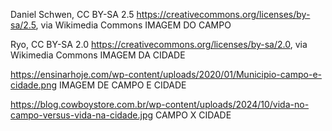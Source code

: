 Daniel Schwen, CC BY-SA 2.5 <https://creativecommons.org/licenses/by-sa/2.5>, via Wikimedia Commons IMAGEM DO CAMPO

Ryo, CC BY-SA 2.0 <https://creativecommons.org/licenses/by-sa/2.0>, via Wikimedia Commons  IMAGEM DA CIDADE

https://ensinarhoje.com/wp-content/uploads/2020/01/Municipio-campo-e-cidade.png  IMAGEM DE CAMPO E CIDADE

https://blog.cowboystore.com.br/wp-content/uploads/2024/10/vida-no-campo-versus-vida-na-cidade.jpg CAMPO X CIDADE